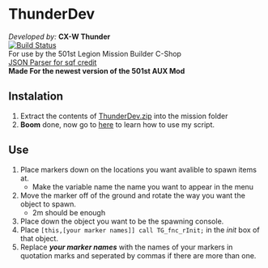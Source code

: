 # ThunderDev
_Developed by:_ **CX-W Thunder**  
[![Build Status](https://dev.azure.com/jdoxley6/jdoxley6/_apis/build/status/jdoxley.ThunderDev?branchName=master)](https://dev.azure.com/jdoxley6/jdoxley6/_build/latest?definitionId=1&branchName=master)  
For use by the 501st Legion Mission Builder C-Shop  
[JSON Parser for sqf credit](https://forums.bohemia.net/forums/topic/162724-json-parser-in-and-for-sqf/)  
**Made For the newest version of the 501st AUX Mod**

## Instalation
1. Extract the contents of [ThunderDev.zip](https://github.com/jdoxley/ThunderDev/releases) into the mission folder
2. **Boom** done, now go to [here](https://github.com/jdoxley/ThunderDev/blob/master/README.md#use) to learn how to use my script.


## Use
1. Place markers down on the locations you want avalible to spawn items at.
   - Make the variable name the name you want to appear in the menu
2. Move the marker off of the ground and rotate the way you want the object to spawn.
   - 2m should be enough
3. Place down the object you want to be the spawning console.
4. Place `[this,[your marker names]] call TG_fnc_rInit;` in the _init_ box of that object.
5. Replace **_your marker names_** with the names of your markers in quotation marks and seperated by commas if there are more than one.

